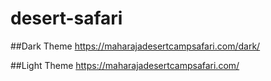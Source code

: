 # desert-safari

##Dark Theme
https://maharajadesertcampsafari.com/dark/

##Light Theme
https://maharajadesertcampsafari.com/
